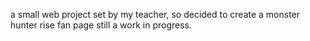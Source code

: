 a small web project set by my teacher, so decided to create a monster hunter rise fan page still a work in progress.
